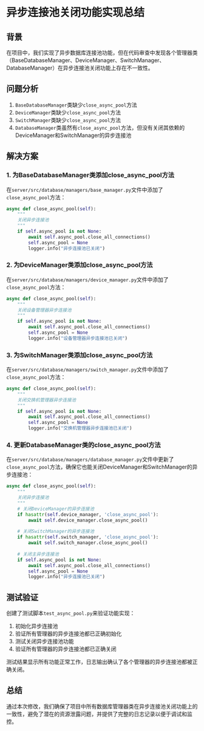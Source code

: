 # 异步连接池关闭功能实现总结

## 背景
在项目中，我们实现了异步数据库连接池功能，但在代码审查中发现各个管理器类（BaseDatabaseManager、DeviceManager、SwitchManager、DatabaseManager）在异步连接池关闭功能上存在不一致性。

## 问题分析
1. `BaseDatabaseManager`类缺少`close_async_pool`方法
2. `DeviceManager`类缺少`close_async_pool`方法
3. `SwitchManager`类缺少`close_async_pool`方法
4. `DatabaseManager`类虽然有`close_async_pool`方法，但没有关闭其依赖的DeviceManager和SwitchManager的异步连接池

## 解决方案

### 1. 为BaseDatabaseManager类添加close_async_pool方法
在`server/src/database/managers/base_manager.py`文件中添加了`close_async_pool`方法：

```python
async def close_async_pool(self):
    """
    关闭异步连接池
    """
    if self.async_pool is not None:
        await self.async_pool.close_all_connections()
        self.async_pool = None
        logger.info("异步连接池已关闭")
```

### 2. 为DeviceManager类添加close_async_pool方法
在`server/src/database/managers/device_manager.py`文件中添加了`close_async_pool`方法：

```python
async def close_async_pool(self):
    """
    关闭设备管理器异步连接池
    """
    if self.async_pool is not None:
        await self.async_pool.close_all_connections()
        self.async_pool = None
        logger.info("设备管理器异步连接池已关闭")
```

### 3. 为SwitchManager类添加close_async_pool方法
在`server/src/database/managers/switch_manager.py`文件中添加了`close_async_pool`方法：

```python
async def close_async_pool(self):
    """
    关闭交换机管理器异步连接池
    """
    if self.async_pool is not None:
        await self.async_pool.close_all_connections()
        self.async_pool = None
        logger.info("交换机管理器异步连接池已关闭")
```

### 4. 更新DatabaseManager类的close_async_pool方法
在`server/src/database/managers/database_manager.py`文件中更新了`close_async_pool`方法，确保它也能关闭DeviceManager和SwitchManager的异步连接池：

```python
async def close_async_pool(self):
    """
    关闭异步连接池
    """
    # 关闭DeviceManager的异步连接池
    if hasattr(self.device_manager, 'close_async_pool'):
        await self.device_manager.close_async_pool()
    
    # 关闭SwitchManager的异步连接池
    if hasattr(self.switch_manager, 'close_async_pool'):
        await self.switch_manager.close_async_pool()
    
    # 关闭主异步连接池
    if self.async_pool is not None:
        await self.async_pool.close_all_connections()
        self.async_pool = None
        logger.info("异步连接池已关闭")
```

## 测试验证
创建了测试脚本`test_async_pool.py`来验证功能实现：

1. 初始化异步连接池
2. 验证所有管理器的异步连接池都已正确初始化
3. 测试关闭异步连接池功能
4. 验证所有管理器的异步连接池都已正确关闭

测试结果显示所有功能正常工作，日志输出确认了各个管理器的异步连接池都被正确关闭。

## 总结
通过本次修改，我们确保了项目中所有数据库管理器类在异步连接池关闭功能上的一致性，避免了潜在的资源泄露问题，并提供了完整的日志记录以便于调试和监控。